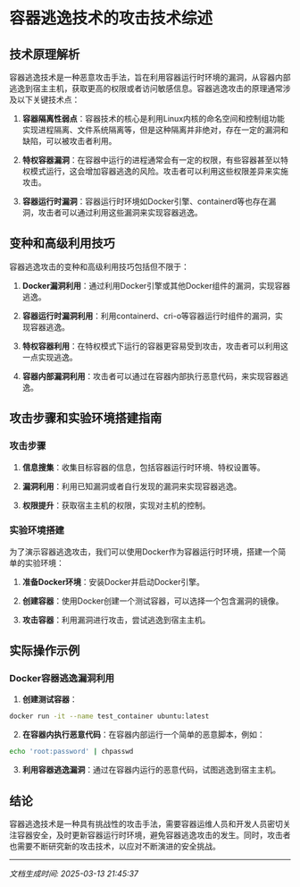 # 容器逃逸技术的攻击技术综述

## 技术原理解析

容器逃逸技术是一种恶意攻击手法，旨在利用容器运行时环境的漏洞，从容器内部逃逸到宿主主机，获取更高的权限或者访问敏感信息。容器逃逸攻击的原理通常涉及以下关键技术点：

1. **容器隔离性弱点**：容器技术的核心是利用Linux内核的命名空间和控制组功能实现进程隔离、文件系统隔离等，但是这种隔离并非绝对，存在一定的漏洞和缺陷，可以被攻击者利用。
   
2. **特权容器漏洞**：在容器中运行的进程通常会有一定的权限，有些容器甚至以特权模式运行，这会增加容器逃逸的风险。攻击者可以利用这些权限差异来实施攻击。
   
3. **容器运行时漏洞**：容器运行时环境如Docker引擎、containerd等也存在漏洞，攻击者可以通过利用这些漏洞来实现容器逃逸。

## 变种和高级利用技巧

容器逃逸攻击的变种和高级利用技巧包括但不限于：

1. **Docker漏洞利用**：通过利用Docker引擎或其他Docker组件的漏洞，实现容器逃逸。
   
2. **容器运行时漏洞利用**：利用containerd、cri-o等容器运行时组件的漏洞，实现容器逃逸。
   
3. **特权容器利用**：在特权模式下运行的容器更容易受到攻击，攻击者可以利用这一点实现逃逸。
   
4. **容器内部漏洞利用**：攻击者可以通过在容器内部执行恶意代码，来实现容器逃逸。

## 攻击步骤和实验环境搭建指南

### 攻击步骤

1. **信息搜集**：收集目标容器的信息，包括容器运行时环境、特权设置等。
   
2. **漏洞利用**：利用已知漏洞或者自行发现的漏洞来实现容器逃逸。
   
3. **权限提升**：获取宿主主机的权限，实现对主机的控制。

### 实验环境搭建

为了演示容器逃逸攻击，我们可以使用Docker作为容器运行时环境，搭建一个简单的实验环境：

1. **准备Docker环境**：安装Docker并启动Docker引擎。
   
2. **创建容器**：使用Docker创建一个测试容器，可以选择一个包含漏洞的镜像。
   
3. **攻击容器**：利用漏洞进行攻击，尝试逃逸到宿主主机。

## 实际操作示例

### Docker容器逃逸漏洞利用

1. **创建测试容器**：

```bash
docker run -it --name test_container ubuntu:latest
```

2. **在容器内执行恶意代码**：在容器内部运行一个简单的恶意脚本，例如：

```bash
echo 'root:password' | chpasswd
```

3. **利用容器逃逸漏洞**：通过在容器内运行的恶意代码，试图逃逸到宿主主机。

## 结论

容器逃逸技术是一种具有挑战性的攻击手法，需要容器运维人员和开发人员密切关注容器安全，及时更新容器运行时环境，避免容器逃逸攻击的发生。同时，攻击者也需要不断研究新的攻击技术，以应对不断演进的安全挑战。

---

*文档生成时间: 2025-03-13 21:45:37*
